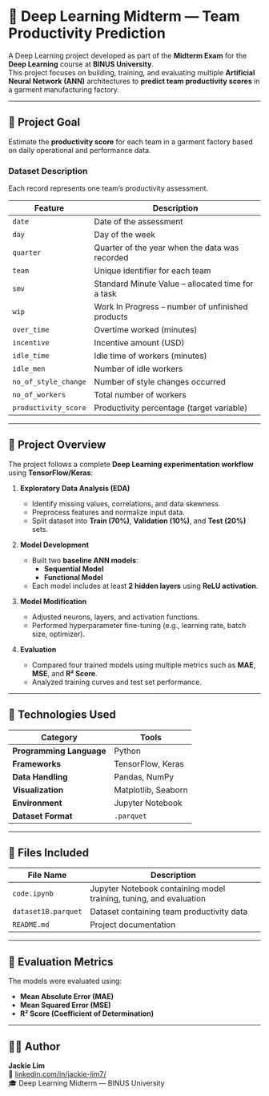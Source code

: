 # 🧠 Deep Learning Midterm — Team Productivity Prediction

A Deep Learning project developed as part of the **Midterm Exam** for the **Deep Learning** course at **BINUS University**.  
This project focuses on building, training, and evaluating multiple **Artificial Neural Network (ANN)** architectures to **predict team productivity scores** in a garment manufacturing factory.

---

## 🎯 Project Goal

Estimate the **productivity score** for each team in a garment factory based on daily operational and performance data.

### Dataset Description
Each record represents one team’s productivity assessment.

| Feature | Description |
|----------|-------------|
| `date` | Date of the assessment |
| `day` | Day of the week |
| `quarter` | Quarter of the year when the data was recorded |
| `team` | Unique identifier for each team |
| `smv` | Standard Minute Value – allocated time for a task |
| `wip` | Work In Progress – number of unfinished products |
| `over_time` | Overtime worked (minutes) |
| `incentive` | Incentive amount (USD) |
| `idle_time` | Idle time of workers (minutes) |
| `idle_men` | Number of idle workers |
| `no_of_style_change` | Number of style changes occurred |
| `no_of_workers` | Total number of workers |
| `productivity_score` | Productivity percentage (target variable) |

---

## 🧩 Project Overview

The project follows a complete **Deep Learning experimentation workflow** using **TensorFlow/Keras**:

1. **Exploratory Data Analysis (EDA)**  
   - Identify missing values, correlations, and data skewness.  
   - Preprocess features and normalize input data.  
   - Split dataset into **Train (70%)**, **Validation (10%)**, and **Test (20%)** sets.  

2. **Model Development**  
   - Built two **baseline ANN models**:  
     - **Sequential Model**  
     - **Functional Model**  
   - Each model includes at least **2 hidden layers** using **ReLU activation**.

3. **Model Modification**  
   - Adjusted neurons, layers, and activation functions.  
   - Performed hyperparameter fine-tuning (e.g., learning rate, batch size, optimizer).  

4. **Evaluation**  
   - Compared four trained models using multiple metrics such as **MAE**, **MSE**, and **R² Score**.  
   - Analyzed training curves and test set performance.  

---

## 🧮 Technologies Used

| Category | Tools |
|-----------|--------|
| **Programming Language** | Python |
| **Frameworks** | TensorFlow, Keras |
| **Data Handling** | Pandas, NumPy |
| **Visualization** | Matplotlib, Seaborn |
| **Environment** | Jupyter Notebook |
| **Dataset Format** | `.parquet` |

---

## 📁 Files Included

| File Name | Description |
|------------|-------------|
| `code.ipynb` | Jupyter Notebook containing model training, tuning, and evaluation |
| `dataset1B.parquet` | Dataset containing team productivity data |
| `README.md` | Project documentation |

---

## 🧾 Evaluation Metrics

The models were evaluated using:
- **Mean Absolute Error (MAE)**  
- **Mean Squared Error (MSE)**  
- **R² Score (Coefficient of Determination)**  

---

## 👨‍💻 Author

**Jackie Lim**  
📧 [linkedin.com/in/jackie-lim7/](https://linkedin.com/in/jackie-lim7/)  
🎓 Deep Learning Midterm — BINUS University  
